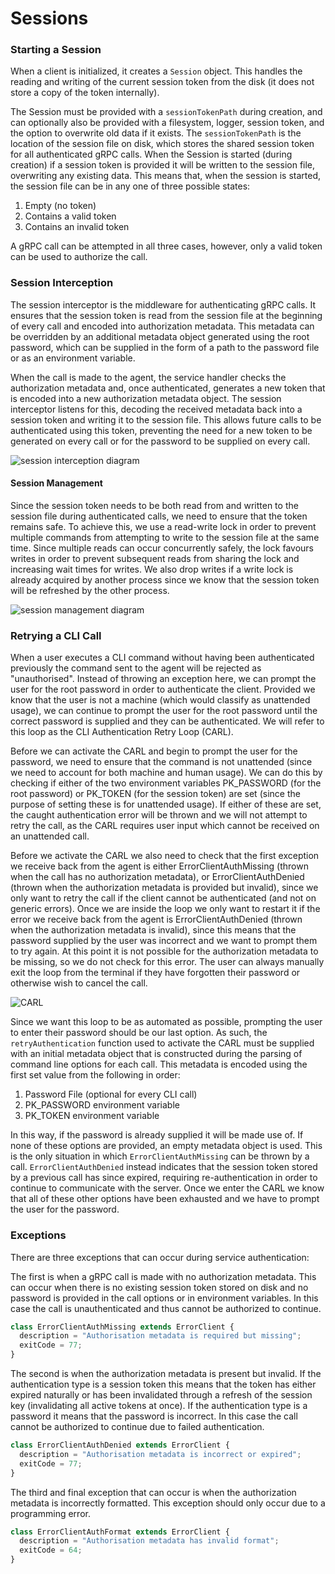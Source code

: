 # Sessions

### Starting a Session

When a client is initialized, it creates a `Session` object. This handles the reading and writing of the current session token from the disk (it does not store a copy of the token internally).

The Session must be provided with a `sessionTokenPath` during creation, and can optionally also be provided with a filesystem, logger, session token, and the option to overwrite old data if it exists. The `sessionTokenPath` is the location of the session file on disk, which stores the shared session token for all authenticated gRPC calls. When the Session is started (during creation) if a session token is provided it will be written to the session file, overwriting any existing data. This means that, when the session is started, the session file can be in any one of three possible states:

1. Empty (no token)
2. Contains a valid token
3. Contains an invalid token

A gRPC call can be attempted in all three cases, however, only a valid token can be used to authorize the call.

### Session Interception

The session interceptor is the middleware for authenticating gRPC calls. It ensures that the session token is read from the session file at the beginning of every call and encoded into authorization metadata. This metadata can be overridden by an additional metadata object generated using the root password, which can be supplied in the form of a path to the password file or as an environment variable.

When the call is made to the agent, the service handler checks the authorization metadata and, once authenticated, generates a new token that is encoded into a new authorization metadata object. The session interceptor listens for this, decoding the received metadata back into a session token and writing it to the session file. This allows future calls to be authenticated using this token, preventing the need for a new token to be generated on every call or for the password to be supplied on every call.

![session interception diagram](http://www.plantuml.com/plantuml/png/3SSn5i9020N0g-W1ilHsbXOU8gveC8JbmUV5t5wdcxDOrtfoXPuMmFD25FFUteAb7fKSVHZOqFhOQ9TLw3uZv7kzqISd7tgiVD1Bb9EICsNO90QEpev_cjUcFm00)

#### Session Management

Since the session token needs to be both read from and written to the session file during authenticated calls, we need to ensure that the token remains safe. To achieve this, we use a read-write lock in order to prevent multiple commands from attempting to write to the session file at the same time. Since multiple reads can occur concurrently safely, the lock favours writes in order to prevent subsequent reads from sharing the lock and increasing wait times for writes. We also drop writes if a write lock is already acquired by another process since we know that the session token will be refreshed by the other process.

![session management diagram](http://www.plantuml.com/plantuml/png/5Sqzje90343X_gtYkG18RuMbXOk8GuH89ZCdFmVPlLBTwfvlya2BhF9tOIsICwN9_nhH_GfWk8yBnvhFTBBID4XZBAt2pXl30yFuSxl3suVUvDZeW1SBEJYvSzEXek92zRpwYKoaywzV)

### Retrying a CLI Call

When a user executes a CLI command without having been authenticated previously the command sent to the agent will be rejected as "unauthorised". Instead of throwing an exception here, we can prompt the user for the root password in order to authenticate the client. Provided we know that the user is not a machine (which would classify as unattended usage), we can continue to prompt the user for the root password until the correct password is supplied and they can be authenticated. We will refer to this loop as the CLI Authentication Retry Loop (CARL).

Before we can activate the CARL and begin to prompt the user for the password, we need to ensure that the command is not unattended (since we need to account for both machine and human usage). We can do this by checking if either of the two environment variables PK_PASSWORD (for the root password) or PK_TOKEN (for the session token) are set (since the purpose of setting these is for unattended usage). If either of these are set, the caught authentication error will be thrown and we will not attempt to retry the call, as the CARL requires user input which cannot be received on an unattended call.

Before we activate the CARL we also need to check that the first exception we receive back from the agent is either ErrorClientAuthMissing (thrown when the call has no authorization metadata), or ErrorClientAuthDenied (thrown when the authorization metadata is provided but invalid), since we only want to retry the call if the client cannot be authenticated (and not on generic errors). Once we are inside the loop we only want to restart it if the error we receive back from the agent is ErrorClientAuthDenied (thrown when the authorization metadata is invalid), since this means that the password supplied by the user was incorrect and we want to prompt them to try again. At this point it is not possible for the authorization metadata to be missing, so we do not check for this error. The user can always manually exit the loop from the terminal if they have forgotten their password or otherwise wish to cancel the call.

![CARL](http://www.plantuml.com/plantuml/png/5Smx3i8m303GdLF00OXtfbPCIB1mWv0QQkewaJygkJqmlUqDvbazLjuTI0h7XA6ydzsRdG0qR-b5FiSZ3BLKSHHFfQwmqK9mowxq6I_mjcEht1Viy2H6W_DulwRsRmUKwUSN)

Since we want this loop to be as automated as possible, prompting the user to enter their password should be our last option. As such, the `retryAuthentication` function used to activate the CARL must be supplied with an initial metadata object that is constructed during the parsing of command line options for each call. This metadata is encoded using the first set value from the following in order:

1. Password File (optional for every CLI call)
1. PK_PASSWORD environment variable
1. PK_TOKEN environment variable

In this way, if the password is already supplied it will be made use of. If none of these options are provided, an empty metadata object is used. This is the only situation in which `ErrorClientAuthMissing` can be thrown by a call. `ErrorClientAuthDenied` instead indicates that the session token stored by a previous call has since expired, requiring re-authentication in order to continue to communicate with the server. Once we enter the CARL we know that all of these other options have been exhausted and we have to prompt the user for the password.

### Exceptions

There are three exceptions that can occur during service authentication:

The first is when a gRPC call is made with no authorization metadata. This can occur when there is no existing session token stored on disk and no password is provided in the call options or in environment variables. In this case the call is unauthenticated and thus cannot be authorized to continue.

```ts
class ErrorClientAuthMissing extends ErrorClient {
  description = "Authorisation metadata is required but missing";
  exitCode = 77;
}
```

The second is when the authorization metadata is present but invalid. If the authentication type is a session token this means that the token has either expired naturally or has been invalidated through a refresh of the session key (invalidating all active tokens at once). If the authentication type is a password it means that the password is incorrect. In this case the call cannot be authorized to continue due to failed authentication.

```ts
class ErrorClientAuthDenied extends ErrorClient {
  description = "Authorisation metadata is incorrect or expired";
  exitCode = 77;
}
```

The third and final exception that can occur is when the authorization metadata is incorrectly formatted. This exception should only occur due to a programming error.

```ts
class ErrorClientAuthFormat extends ErrorClient {
  description = "Authorisation metadata has invalid format";
  exitCode = 64;
}
```
